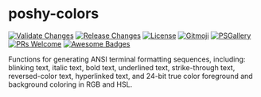 # poshy-colors

[![Validate Changes](https://github.com/pwshrc/poshy-colors/actions/workflows/validate.yml/badge.svg)](https://github.com/pwshrc/poshy-colors/actions/workflows/validate.yml)
[![Release Changes](https://github.com/pwshrc/poshy-colors/actions/workflows/release.yml/badge.svg)](https://github.com/pwshrc/poshy-colors/actions/workflows/release.yml)
[![License](https://img.shields.io/github/license/pwshrc/poshy-colors)](./LICENSE.txt)
[![Gitmoji](https://img.shields.io/badge/gitmoji-%20😜%20😍-FFDD67.svg?style=flat-square)](https://gitmoji.carloscuesta.me/)
[![PSGallery](https://img.shields.io/powershellgallery/dt/poshy-colors.svg)](https://www.powershellgallery.com/packages/poshy-colors)
[![PRs Welcome](https://img.shields.io/badge/PRs-welcome-brightgreen.svg?style=flat-square)](http://makeapullrequest.com)
[![Awesome Badges](https://img.shields.io/badge/badges-awesome-green.svg)](https://github.com/Naereen/badges)

Functions for generating ANSI terminal formatting sequences, including: blinking text, italic text, bold text, underlined text, strike-through text, reversed-color text, hyperlinked text, and 24-bit true color foreground and background coloring in RGB and HSL.

